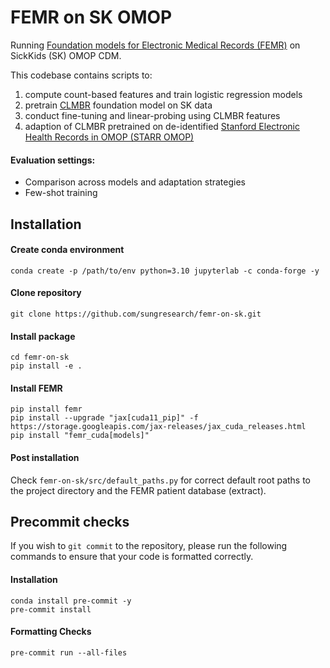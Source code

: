 # FEMR on SK OMOP

Running [Foundation models for Electronic Medical Records (FEMR)](https://github.com/som-shahlab/femr) on SickKids (SK) OMOP CDM.

This codebase contains scripts to:
1. compute count-based features and train logistic regression models
2. pretrain [CLMBR](https://www.sciencedirect.com/science/article/pii/S1532046420302653) foundation model on SK data
3. conduct fine-tuning and linear-probing using CLMBR features
4. adaption of CLMBR pretrained on de-identified [Stanford Electronic Health Records in OMOP (STARR OMOP)](https://med.stanford.edu/starr-omop.html)

#### Evaluation settings:
- Comparison across models and adaptation strategies
- Few-shot training

## Installation

#### Create conda environment
```
conda create -p /path/to/env python=3.10 jupyterlab -c conda-forge -y
```

#### Clone repository
```
git clone https://github.com/sungresearch/femr-on-sk.git
```

#### Install package
```
cd femr-on-sk
pip install -e .
```

#### Install FEMR
```
pip install femr
pip install --upgrade "jax[cuda11_pip]" -f https://storage.googleapis.com/jax-releases/jax_cuda_releases.html
pip install "femr_cuda[models]"
```

#### Post installation

Check `femr-on-sk/src/default_paths.py` for correct default root paths to the project directory and the FEMR patient database (extract).

## Precommit checks

If you wish to `git commit` to the repository, please run the following commands to ensure that your code is formatted correctly.

#### Installation
```
conda install pre-commit -y
pre-commit install
```

#### Formatting Checks
```
pre-commit run --all-files
```
